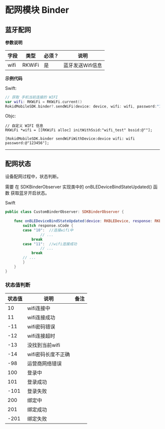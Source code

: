 # 配网模块 Binder

## 蓝牙配网

**参数说明**

| 字段    | 类型   | 必须？| 说明 |
| ------ | ----- | ----- | ----- |
| wifi | RKWiFi | 是 | 蓝牙发送Wifi信息 |

**示例代码**

Swift:

```swift
// 获取 手机当前连接的 WIFI
var wifi: RKWiFi = RKWiFi.current()
RokidMobileSDK.binder?.sendWiFi(device: device, wifi: wifi, password:"123456")
```

Objc:

```objc
// 自定义 WIFI 信息 
RKWiFi *wifi = [[RKWiFi alloc] initWithSsid:"wifi_test" bssid:@""];
                                          
[RokidMobileSDK.binder sendWiFiWithDevice:device wifi: wifi password:@"123456"];
```

---


## 配网状态

设备配网过程中，状态判断。

需要 在 SDKBinderObserver 实现类中的 onBLEDeviceBindStateUpdated() 函数 获取蓝牙开启状态。

Swift

```swift
public class CustomBinderObserver: SDKBinderObserver {
    
    func onBLEDeviceBindStateUpdated(device: RKBLEDevice, response: RKBLEResponse) {
        switch response.sCode {
        case "10":  //连接wifi中
                // ...
            break
        case "11":  //wifi连接成功
                // ...
            break
        // ...
        }
    }
}
```

### 状态值判断

| 状态值 | 说明 | 备注 |
| --- | --- | --- |
| 10 | wifi连接中 ||
| 11 | wifi连接成功 ||
| -11 | wifi密码错误 ||
| -12 | wifi连接超时 ||
| -13 | 没找到当前wifi ||
| -14 | wifi密码长度不正确 ||
| -98 | 运营商网络错误 ||
| 100 | 登录中 ||
| 101 | 登录成功 ||
| -101 | 登录失败 ||
| 200 | 绑定中 ||
| 201 | 绑定成功 ||
| -201 | 绑定失败 ||

